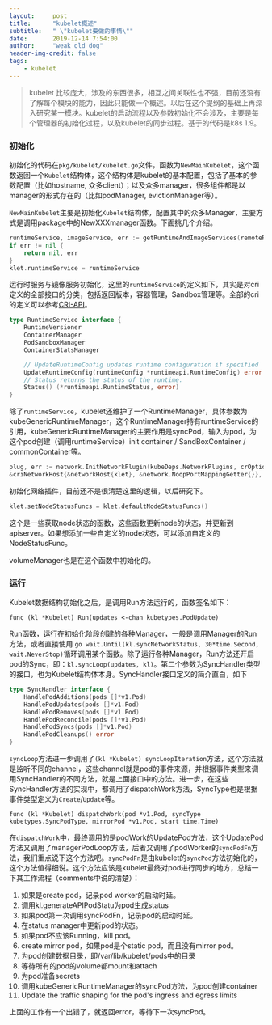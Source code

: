 ```yaml
---
layout:     post
title:      "kubelet概述"
subtitle:   " \"kubelet要做的事情\""
date:       2019-12-14 7:54:00
author:     "weak old dog"
header-img-credit: false
tags:
    - kubelet
---
```


> kubelet 比较庞大，涉及的东西很多，相互之间关联性也不强，目前还没有了解每个模块的能力，因此只能做一个概述。以后在这个提纲的基础上再深入研究某一模块。kubelet的启动流程以及参数初始化不会涉及，主要是每个管理器的初始化过程，以及kubelet的同步过程。基于的代码是k8s 1.9。

### 初始化
初始化的代码在`pkg/kubelet/kubelet.go`文件，函数为`NewMainKubelet`，这个函数返回一个`Kubelet`结构体，这个结构体是kubelet的基本配置，包括了基本的参数配置（比如hostname, 众多client）；以及众多manager，很多组件都是以manager的形式存在的（比如podManager, evictionManager等）。

`NewMainKubelet`主要是初始化`Kubelet`结构体，配置其中的众多Manager，主要方式是调用package中的NewXXXmanager函数。下面挑几个介绍。

```go
runtimeService, imageService, err := getRuntimeAndImageServices(remoteRuntimeEndpoint, remoteImageEndpoint, kubeCfg.RuntimeRequestTimeout)
if err != nil {
    return nil, err
}
klet.runtimeService = runtimeService
```
运行时服务与镜像服务初始化，这里的`runtimeService`的定义如下，其实是对cri定义的全部接口的分类，包括返回版本，容器管理，Sandbox管理等。全部的cri的定义可以参考[CRI-API](https://github.com/kubernetes/cri-api)。
```go
type RuntimeService interface {
	RuntimeVersioner
	ContainerManager
	PodSandboxManager
	ContainerStatsManager

	// UpdateRuntimeConfig updates runtime configuration if specified
	UpdateRuntimeConfig(runtimeConfig *runtimeapi.RuntimeConfig) error
	// Status returns the status of the runtime.
	Status() (*runtimeapi.RuntimeStatus, error)
}
```
除了`runtimeService`，kubelet还维护了一个RuntimeManager，具体参数为kubeGenericRuntimeManager，这个RuntimeManager持有runtimeService的引用，kubeGenericRuntimeManager的主要作用是syncPod，输入为pod，为这个pod创建（调用runtimeService）init container / SandBoxContainer / commonContainer等。

```go
plug, err := network.InitNetworkPlugin(kubeDeps.NetworkPlugins, crOptions.NetworkPluginName, 
&criNetworkHost{&networkHost{klet}, &network.NoopPortMappingGetter{}}, hairpinMode, nonMasqueradeCIDR, int(crOptions.NetworkPluginMTU))
```
初始化网络插件，目前还不是很清楚这里的逻辑，以后研究下。

```go
klet.setNodeStatusFuncs = klet.defaultNodeStatusFuncs()
```
这个是一些获取node状态的函数，这些函数更新node的状态，并更新到apiserver。如果想添加一些自定义的node状态，可以添加自定义的NodeStatusFunc。

volumeManager也是在这个函数中初始化的。

### 运行
Kubelet数据结构初始化之后，是调用Run方法运行的，函数签名如下：

`func (kl *Kubelet) Run(updates <-chan kubetypes.PodUpdate)`

Run函数，运行在初始化阶段创建的各种Manager，一般是调用Manager的Run方法，或者直接使用
`go wait.Until(kl.syncNetworkStatus, 30*time.Second, wait.NeverStop)`循环调用某个函数。除了运行各种Manager，Run方法还开启pod的Sync，即：`kl.syncLoop(updates, kl)`。第二个参数为SyncHandler类型的接口，也为Kubelet结构体本身。SyncHandler接口定义的简介直白，如下
```go
type SyncHandler interface {
	HandlePodAdditions(pods []*v1.Pod)
	HandlePodUpdates(pods []*v1.Pod)
	HandlePodRemoves(pods []*v1.Pod)
	HandlePodReconcile(pods []*v1.Pod)
	HandlePodSyncs(pods []*v1.Pod)
	HandlePodCleanups() error
}
```
`syncLoop`方法进一步调用了`(kl *Kubelet) syncLoopIteration`方法，这个方法就是监听不同的channel，这些channel就是pod的事件来源，并根据事件类型来调用SyncHandler的不同方法，就是上面接口中的方法。进一步，在这些SyncHandler方法的实现中，都调用了dispatchWork方法，SyncType也是根据事件类型定义为`Create`/`Update`等。

`func (kl *Kubelet) dispatchWork(pod *v1.Pod, syncType kubetypes.SyncPodType, mirrorPod *v1.Pod,
 start time.Time) `
 
 在`dispatchWork`中，最终调用的是podWork的UpdatePod方法，这个UpdatePod方法又调用了managerPodLoop方法，后者又调用了podWorker的`syncPodFn`方法，我们重点说下这个方法吧。`syncPodFn`是由kubelet的`syncPod`方法初始化的，这个方法值得细说。这个方法应该是kubelet最终对pod进行同步的地方，总结一下其工作流程（comments中说的清楚）：

1. 如果是create pod，记录pod worker的启动时延。
2. 调用kl.generateAPIPodStatu为pod生成status
3. 如果pod第一次调用syncPodFn，记录pod的启动时延。
4. 在status manager中更新pod的状态。
5. 如果pod不应该Running，kill pod。
6. create mirror pod，如果pod是个static pod，而且没有mirror pod。
7. 为pod创建数据目录，即/var/lib/kubelet/pods中的目录
8. 等待所有的pod的volume都mount和attach
9. 为pod准备secrets
10. 调用kubeGenericRuntimeManager的syncPod方法，为pod创建container
11. Update the traffic shaping for the pod's ingress and egress limits

上面的工作有一个出错了，就返回error，等待下一次syncPod。